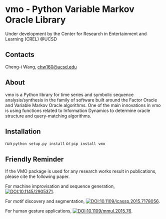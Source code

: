 vmo - Python Variable Markov Oracle Library
=============================================
Under development by the Center for Research in Entertainment and Learning 
(CREL) @UCSD

Contacts
--------
Cheng-i Wang, chw160@ucsd.edu


About
-----
vmo is a Python library for time series and symbolic sequence analysis/synthesis 
in the family of software built around the Factor Oracle and Variable Markov Oracle algorithms. 
One of the main innovations in vmo is using functions related to Information Dynamics to
determine oracle structure and query-matching algorithms.


Installation
------------
run 
```python setup.py install```
or 
```pip install vmo```

Friendly Reminder
-----------------
If the VMO package is used for any research works result in publications, please cite the following paper.

For machine improvisation and sequence generation,
[![DOI:10.1145/2905371](https://zenodo.org/badge/DOI/https://doi.org/10.1145/2905371.svg)](https://doi.org/10.1145/2905371).

For motif discovery and segmentation,
[![DOI:10.1109/icassp.2015.7178056](https://zenodo.org/badge/DOI/https://doi.org/10.1109/icassp.2015.7178056.svg)](https://doi.org/10.1109/icassp.2015.7178056).

For human gesture applications,
[![DOI:10.1109/mmul.2015.76](https://zenodo.org/badge/DOI/https://doi.org/10.1109/mmul.2015.76.svg)](https://doi.org/10.1109/mmul.2015.76).
